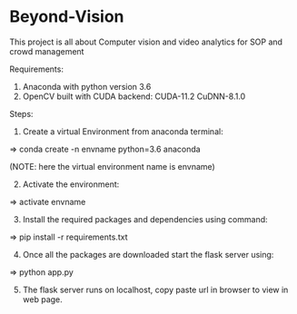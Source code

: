 # Beyond-Vision
This project is all about Computer vision and video analytics for SOP and crowd management


Requirements:

1) Anaconda with python version 3.6
2) OpenCV built with CUDA backend:
CUDA-11.2
CuDNN-8.1.0

Steps:
1) Create a virtual Environment from anaconda terminal:

=>  conda create -n envname python=3.6 anaconda

(NOTE: here the virtual environment name is envname)

2) Activate the environment:

=> activate envname

3) Install the required packages and dependencies using command:

=> pip install -r requirements.txt

4) Once all the packages are downloaded start the flask server using:

=> python app.py

5) The flask server runs on localhost, copy paste url in browser to view in web page.


